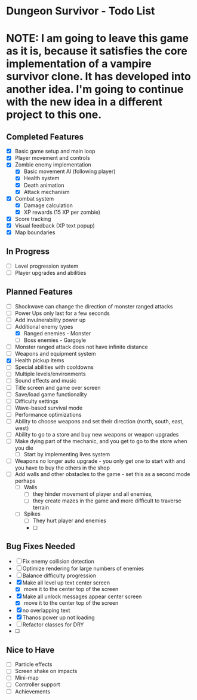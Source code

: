 # Dungeon Survivor - Todo List

# NOTE: I am going to leave this game as it is, because it satisfies the core implementation of a vampire survivor clone. It has developed into another idea. I'm going to continue with the new idea in a different project to this one.

## Completed Features

- [x] Basic game setup and main loop
- [x] Player movement and controls
- [x] Zombie enemy implementation
  - [x] Basic movement AI (following player)
  - [x] Health system
  - [x] Death animation
  - [x] Attack mechanism
- [x] Combat system
  - [x] Damage calculation
  - [x] XP rewards (15 XP per zombie)
- [x] Score tracking
- [x] Visual feedback (XP text popup)
- [x] Map boundaries

## In Progress

- [ ] Level progression system
- [ ] Player upgrades and abilities

## Planned Features

- [ ] Shockwave can change the direction of monster ranged attacks
- [ ] Power Ups only last for a few seconds
- [ ] Add invulnerability power up
- [ ] Additional enemy types
  - [x] Ranged enemies - Monster
  - [ ] Boss enemies - Gargoyle
- [ ] Monster ranged attack does not have infinite distance
- [ ] Weapons and equipment system
- [x] Health pickup items
- [ ] Special abilities with cooldowns
- [ ] Multiple levels/environments
- [ ] Sound effects and music
- [ ] Title screen and game over screen
- [ ] Save/load game functionality
- [ ] Difficulty settings
- [ ] Wave-based survival mode
- [ ] Performance optimizations
- [ ] Ability to choose weapons and set their direction (north, south, east, west)
- [ ] Ability to go to a store and buy new weapons or weapon upgrades
- [ ] Make dying part of the mechanic, and you get to go to the store when you die
  - [ ] Start by implementing lives system
- [ ] Weapons no longer auto upgrade - you only get one to start with and you have to buy the others in the shop
- [ ] Add walls and other obstacles to the game - set this as a second mode perhaps
  - [ ] Walls
    - [ ] they hinder movement of player and all enemies,
    - [ ] they create mazes in the game and more difficult to traverse terrain
  - [ ] Spikes
    - [ ] They hurt player and enemies
    - [ ]

## Bug Fixes Needed

- [ ] Fix enemy collision detection
- [ ] Optimize rendering for large numbers of enemies
- [ ] Balance difficulty progression
- [x] Make all level up text center screen
  - [x] move it to the center top of the screen
- [x] Make all unlock messages appear center screen
  - [x] move it to the center top of the screen
- [x] no overlapping text
- [x] Thanos power up not loading
- [ ] Refactor classes for DRY
- [ ]

## Nice to Have

- [ ] Particle effects
- [ ] Screen shake on impacts
- [ ] Mini-map
- [ ] Controller support
- [ ] Achievements
